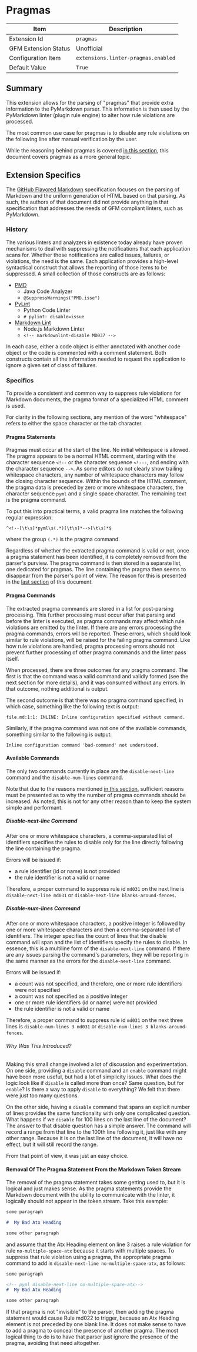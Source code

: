 # Pragmas

| Item | Description |
| --- | --- |
| Extension Id | `pragmas` |
| GFM Extension Status | Unofficial |
| Configuration Item | `extensions.linter-pragmas.enabled` |
| Default Value | `True` |

## Summary

This extension allows for the parsing of "pragmas" that provide extra
information to the PyMarkdown parser.  This information is then used
by the PyMarkdown linter (plugin rule engine) to alter how rule
violations are processed.

The most common use case for pragmas is to disable any rule violations
on the following line after manual verification by the user.

While the reasoning behind pragmas is covered
[in this section](https://github.com/jackdewinter/pymarkdown/blob/main/docs/advanced_scanning.md#pragmas),
this document covers pragmas as a more general topic.

## Extension Specifics

The [GitHub Flavored Markdown](https://github.github.com/gfm/) specification
focuses on the parsing of Markdown and the uniform generation of HTML based on
that parsing.  As such, the authors of that document did not provide anything
in that specification that addresses the needs of GFM compliant linters, such
as PyMarkdown.

### History

The various linters and analyzers in existence today already have proven
mechanisms to deal with suppressing the notifications that each application
scans for.  Whether those notifications are called issues, failures, or
violations, the need is the same.  Each application provides a high-level
syntactical construct that allows the reporting of those items to be suppressed.
A small collection of those constructs are as follows:

- [PMD](https://pmd.github.io/latest/pmd_userdocs_suppressing_warnings.html)
  - Java Code Analyzer
  - `@SuppressWarnings("PMD.isse")`
- [PyLint](http://pylint.pycqa.org/en/latest/user_guide/message-control.html)
  - Python Code Linter
  - `# pylint: disable=issue`
- [Markdown Lint](https://github.com/DavidAnson/markdownlint#configuration)
  - Node.js Markdown Linter
  - `<!-- markdownlint-disable MD037 -->`

In each case, either a code object is either annotated with another code
object or the code is commented with a comment statement.  Both constructs
contain all the information needed to request the application to ignore
a given set of class of failures.

### Specifics

To provide a consistent and common way to suppress rule violations
for Markdown documents, the pragma format of a specialized HTML comment is
used.

For clarity in the following sections, any mention of the word "whitespace"
refers to either the space character or the tab character.

#### Pragma Statements

Pragmas must occur at the start of the line.  No initial whitespace is allowed.
The pragma appears to be a normal HTML comment, starting with the character
sequence `<!--` or the character sequence `<!---`, and ending with the character
sequence `-->`.  As some editors do not clearly show trailing whitespace
characters, any number of whitespace characters may follow
the closing character sequence.  Within the bounds of the HTML comment, the
pragma data is preceded by zero or more whitespace characters, the character
sequence `pyml` and a single space character. The remaining text is
the pragma command.

To put this into practical terms, a valid pragma line matches the following
regular expression:

```regex
^<!--[\t\s]*pyml\s(.*)[\t\s]*-->[\t\s]*$
```

where the group `(.*)` is the pragma command.

Regardless of whether the extracted pragma command is valid or not, once
a pragma statement has been identified, it is completely removed from the
parser's purview.  The pragma command is then stored in a separate list,
one dedicated for pragmas.  The line containing the pragma then seems to
disappear from the parser's point of view.  The reason for this is presented
in the
[last section](#removal-of-the-pragma-statement-from-the-markdown-token-stream)
of this document.

#### Pragma Commands

The extracted pragma commands are stored in a list for post-parsing processing.
This further processing
must occur after that parsing and before the linter is executed, as
pragma commands may affect which rule violations are emitted by the linter.
If there are any errors processing the pragma commands, errors will be
reported. These errors, which should look similar to rule violations,
will be raised for the failing pragma command.  Like how rule
violations are handled, pragma processing errors should not prevent
further processing of other pragma commands and the linter pass itself.

When processed, there are three outcomes for any pragma command.  The first
is that the command was a valid command and validly formed (see the next
section for more details), and it was consumed without any errors.  In that
outcome, nothing additional is output.

The second outcome is that there was no pragma command specified, in which
case, something like the following text is output:

```text
file.md:1:1: INLINE: Inline configuration specified without command.
```

Similarly, if the pragma command was not one of the available commands,
something similar to the following is output:

```text
Inline configuration command 'bad-command' not understood.
```

#### Available Commands

The only two commands currently in place are the `disable-next-line` command
and the `disable-num-lines` command.

Note that due to the reasons mentioned
[in this section](https://github.com/jackdewinter/pymarkdown/blob/main/docs/advanced_scanning.md#pragmas),
sufficient reasons must be presented as to why the number
of pragma commands should be increased.  As noted, this is not for
any other reason than to keep the system simple and performant.

##### Disable-next-line Command

After one or more whitespace characters, a comma-separated
list of identifiers specifies the rules to disable only for the line
directly following the line containing the pragma.

Errors will be issued if:

- a rule identifier (id or name) is not provided
- the rule identifier is not a valid or name

Therefore, a proper command to suppress rule id `md031` on the next line
is `disable-next-line md031` or `disable-next-line blanks-around-fences`.

##### Disable-num-lines Command

After one or more whitespace characters, a positive integer is followed by
one or more whitespace characters and then a comma-separated
list of identifiers.  The integer specifies the count of lines that the disable
command will span and the list of identifiers specify the rules to disable.
In essence, this is a multiline form of the `disable-next-line` command.
If there are any issues parsing the command's parameters, they will be reporting
in the same manner as the errors for the `disable-next-line` command.

Errors will be issued if:

- a count was not specified, and therefore, one or more rule identifiers were
  not specified
- a count was not specified as a positive integer
- one or more rule identifiers (id or name) were not provided
- the rule identifier is not a valid or name

Therefore, a proper command to suppress rule id `md031` on the next three lines
is `disable-num-lines 3 md031` or `disable-num-lines 3 blanks-around-fences`.

###### Why Was This Introduced?

Making this small change involved a lot of discussion and experimentation.
On one side, providing a `disable` command and an `enable` command might have
been more useful, but had a lot of simplicity issues.  What does the logic
look like if `disable` is called more than once?  Same question, but for
`enable`?  Is there a way to apply `disable` to everything?  We felt that
there were just too many questions.

On the other side, having a `disable` command that spans an explicit number of
lines provides the same functionality with only one complicated question.
What happens if we `disable` for 100 lines on the last line of the document?
The answer to that disable question has a simple answer.  The command will
record a range from that line to the 100th line following it, just like with
any other range.  Because it is on the last line of the document, it will
have no effect, but it will still record the range.

From that point of view, it was just an easy choice.

#### Removal Of The Pragma Statement From the Markdown Token Stream

The removal of the pragma statement takes some getting used to, but it is
logical and just makes sense. As the pragma statements provide the Markdown
document with the ability to communicate with the linter, it logically
should not appear in the token stream.  Take this example:

```Markdown
some paragraph

#  My Bad Atx Heading

some other paragraph
```

and assume that the Atx Heading element on line 3 raises a rule violation
for rule `no-multiple-space-atx` because it starts with multiple spaces. To
suppress that rule violation using a pragma, the appropriate pragma command
to add is `disable-next-line no-multiple-space-atx`, as follows:

```Markdown
some paragraph

<!-- pyml disable-next-line no-multiple-space-atx-->
#  My Bad Atx Heading

some other paragraph
```

If that pragma is not "invisible" to the parser, then adding the pragma statement would
cause Rule md022 to trigger, because an Atx Heading element is
not preceded by one blank line.  It does not make sense to have
to add a pragma to conceal the presence of another pragma.  The most
logical thing to do is to have that parser just ignore the presence of
the pragma, avoiding that need altogether.
